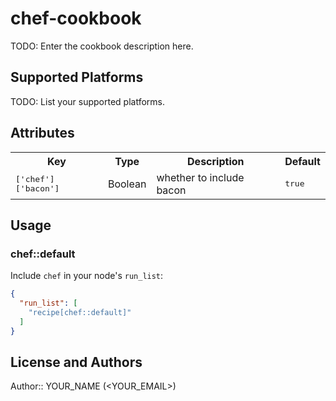 # chef-cookbook

TODO: Enter the cookbook description here.

## Supported Platforms

TODO: List your supported platforms.

## Attributes

<table>
  <tr>
    <th>Key</th>
    <th>Type</th>
    <th>Description</th>
    <th>Default</th>
  </tr>
  <tr>
    <td><tt>['chef']['bacon']</tt></td>
    <td>Boolean</td>
    <td>whether to include bacon</td>
    <td><tt>true</tt></td>
  </tr>
</table>

## Usage

### chef::default

Include `chef` in your node's `run_list`:

```json
{
  "run_list": [
    "recipe[chef::default]"
  ]
}
```

## License and Authors

Author:: YOUR_NAME (<YOUR_EMAIL>)
